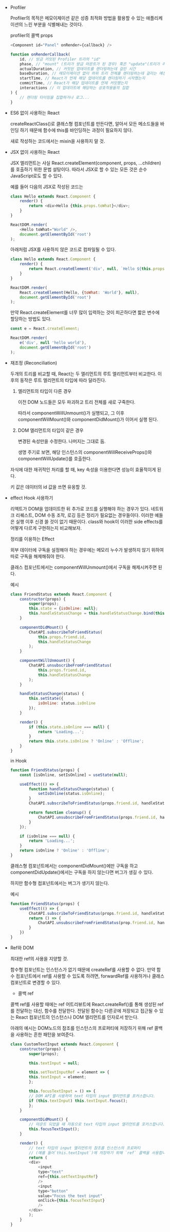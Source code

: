 - Profiler

    Profiler의 목적은 메모이제이션 같은 성증 최적화 방법을 활용할 수 있는 애플리케이션의 느린 부분을 식별해내는 것이다.

    profiler의 콜백 props

    ```javascript
    <Component id="Panel" onRender={callback} />

    function onRenderCallback(
        id, // 방금 커밋된 Profiler 트리의 "id"
        phase, // "mount" (트리가 방금 마운트가 된 경우) 혹은 "update"(트리가 리렌더링된 경우)
        actualDuration, // 커밋된 업데이트를 렌더링하는데 걸린 시간
        baseDuration, // 메모이제이션 없이 하위 트리 전체를 렌더링하는데 걸리는 예상시간 
        startTime, // React가 언제 해당 업데이트를 렌더링하기 시작했는지
        commitTime, // React가 해당 업데이트를 언제 커밋했는지
        interactions // 이 업데이트에 해당하는 상호작용들의 집합
    ) {
        // 렌더링 타이밍을 집합하거나 로그...
    }
    ```

- ES6 없이 사용하는 React

    createReactClass()로 클래스형 컴포넌트를 만든다면, 알아서 모든 메소드들을 바인딩 하기 때문에 함수에 this를 바인딩하는 과정이 필요하지 않다.

    새로 작성하는 코드에서는 mixin을 사용하지 말 것.

- JSX 없이 사용하는 React

    JSX 엘리먼트는 사실 React.createElement(component, props, ...children) 를 호출하기 위한 문법 설탕이다. 따라서 JSX로 할 수 있는 모든 것은 순수 JavaScript로도 할 수 있다.

    예를 들어 다음의 JSX로 작성된 코드는

    ```javascript
    class Hello extends React.Component {
        render() {
            return <div>Hello {this.props.toWhat}</div>;
        }
    }

    ReactDOM.render(
        <Hello toWhat="World" />,
        document.getElementById('root')
    );
    ```

    아래처럼 JSX를 사용하지 않은 코드로 컴파일될 수 있다.

    ```javascript
    class Hello extends React.Component {
        render() {
            return React.createElement('div', null, `Hello ${this.props.toWhat}`);
        }
    }

    ReactDOM.render(
        React.createElement(Hello, {toWhat: 'World'}, null),
        document.getElementById('root')
    );
    ```

    만약 React.createElement를 너무 많이 입력하는 것이 피곤하다면 짧은 변수에 할당하는 방법도 있다.

    ```javascript
    const e = React.createElement;

    ReactDOM.render(
        e('div', null 'hello world'),
        document.getElementById('root')
    );
    ```

- 재조정 (Reconciliation)

    두개의 트리를 비교할 때, React는 두 엘리먼트의 루트 엘리먼트부터 비교한다. 이후의 동작은 루트 엘리먼트의 타입에 따라 달라진다.

    1. 엘리먼트의 타입이 다른 경우

        이전 DOM 노드들은 모두 파괴하고 트리 전체를 새로 구죽한다.

        따라서 componentWillUnmount()가 실행되고, 그 이후 componentWillMount()와 componentDidMount()가 이어서 실행 된다.

    2. DOM 엘리먼트의 타입이 같은 경우

        변경된 속성만을 수정한다. 나머지는 그대로 둠.

        생명 주기로 보면, 해당 인스턴스의 componentWillReceiveProps()와 componentWillUpdate()를 호출한다.

    자식에 대한 재귀적인 처리를 할 때, key 속성을 이용한다면 성능이 효율적이게 된다.

    키 값은 데이터의 id 값을 쓰면 유옹할 것.

- effect Hook 사용하기

    리액트가 DOM을 업데이트한 뒤 추가로 코드를 실행해야 하는 경우가 있다. 네트워크 리퀘스트, DOM 수동 조작, 로깅 등은 정리가 필요없는 경우들이다. 이러한 예들은 실행 이후 신경 쓸 것이 없기 때문이다. class와 hook이 이러한 side effects를 어떻게 다르게 구현하는지 비교해보자.

    정리를 이용하는 Effect

    외부 데이터에 구독을 설정해야 하는 경우에는 메모리 누수가 발생하지 않기 위하여 따로 구독을 해제해줘야 한다.

    클래스 컴포넌트에서는 componentWillUnmount()에서 구독을 해제시켜주면 된다.

    예시
    ```javascript
    class FriendStatus extends React.Component {
        constructor(props) {
            super(props);
            this.state = {isOnline: null};
            this.handleStatusChange = this.handleStatusChange.bind(this);
        }

        componentDidMount() {
            ChatAPI.subscribeToFriendStatus(
                this.props.friend.id,
                this.handleStatusChange
            );
        }

        componentWillUnmount() {
            ChatAPI.unsubscribeFromFriendStatus(
                this.props.friend.id,
                this.handleStatusChange
            );
        }

        handleStatusChange(status) {
            this.setState({
                isOnline: status.isOnline
            });
        }

        render() {
            if (this.state.isOnline === null) {
                return 'Loading...';
            }
            return this.state.isOnline ? 'Online' : 'Offline';
        }
    }
    ```

    in Hook
    ```javascript
    function FriendStatus(props) {
        const [isOnline, setIsOnline] = useState(null);

        useEffect(() => {
            function handleStatusChange(status) {
                setIsOnline(status.isOnline);
            }
            ChatAPI.subscribeToFriendStatus(props.friend.id, handleStatusChange);

            return function cleanup() {
                ChatAPI.unsubscribeFromFriendStatus(props.friend.id, handleStatusChange);
            }
        });

        if (isOnline === null) {
            return 'Loading...';
        }
        return isOnline ? 'Online' : 'Offline';
    }
    ```

    클래스형 컴포넌트에서는 componentDidMount()에만 구독을 하고 componentDidUpdate()에서는 구독을 하지 않는다면 버그가 생길 수 있다.

    하지만 함수형 컴포넌트에서는 버그가 생기지 않는다.

    예시
    ```javascript
    function FriendStatus(props) {
        useEffect(() => {
            ChatAPI.subscribeToFriendStatus(props.friend.id, handleStatusChange);
            return () => {
                ChatAPI.unsubscribeFromFriendStatus(prop.friend.id, handleStatusChange);
            }
        })
    }
    ```

- Ref와 DOM

    최대한 ref의 사용을 지양할 것.

    함수형 컴포넌트는 인스턴스가 없기 때문에 createRef를 사용할 수 없다. 만약 함수 컴포넌트에서 ref를 사용할 수 있도록 하려면, forwardRef를 사용하거나 클래스 컴포넌트로 변경할 수 있다.

    - 콜백 ref

    콜백 ref를 사용할 때에는 ref 어트리뷰트에 React.createRef()를 통해 생성된 ref를 전달하는 대신, 함수를 전달한다. 전달된 함수는 다른곳에 저장되고 접근될 수 있는 React 컴포넌트의 인스턴스나 DOM 엘리먼트를 인자로서 받는다.

    아래의 예시는 DOM노드의 참조를 인스턴스의 프로퍼티에 저장하기 위해 ref 콜백을 사용하는 흔한 패턴을 보여준다.

    ```javascript
    class CustomTextInput extends React.Component {
        constructor(props) {
            super(props);

            this.textInput = null;

            this.setTextInputRef = element => {
            this.textInput = element;
            };

            this.focusTextInput = () => {
            // DOM API를 사용하여 text 타입의 input 엘리먼트를 포커스합니다.
            if (this.textInput) this.textInput.focus();
            };
        }

        componentDidMount() {
            // 마운트 되었을 때 자동으로 text 타입의 input 엘리먼트를 포커스합니다.
            this.focusTextInput();
        }

        render() {
            // text 타입의 input 엘리먼트의 참조를 인스턴스의 프로퍼티
            // (예를 들어`this.textInput`)에 저장하기 위해 `ref` 콜백을 사용합니다.
            return (
            <div>
                <input
                type="text"
                ref={this.setTextInputRef}
                />
                <input
                type="button"
                value="Focus the text input"
                onClick={this.focusTextInput}
                />
            </div>
            );
        }
    }
    ```

    